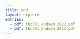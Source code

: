 ```yaml
---
title: end
layout: explorer
entries:
  - pdf: tbc501_endsem_2022.pdf
  - pdf: tbc501_endsem_2023.pdf
---
```

